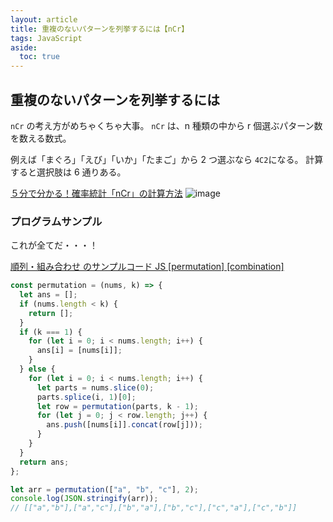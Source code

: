 ```yaml
---
layout: article
title: 重複のないパターンを列挙するには【nCr】
tags: JavaScript
aside:
  toc: true
---
```


## 重複のないパターンを列挙するには

`nCr` の考え方がめちゃくちゃ大事。
`nCr` は、n 種類の中から r 個選ぶパターン数を数える数式。

例えば「まぐろ」「えび」「いか」「たまご」から 2 つ選ぶなら `4C2`になる。
計算すると選択肢は 6 通りある。

[５分で分かる！確率統計「nCr」の計算方法](https://blog.apar.jp/data-analysis/3927/)
![image](https://user-images.githubusercontent.com/44778704/87379125-79750800-c5ca-11ea-9333-e836ee4773e6.png)

### プログラムサンプル

これが全てだ・・・！

[順列・組み合わせ のサンプルコード JS [permutation] [combination]](https://tech-blog.s-yoshiki.com/entry/144#%E9%A0%86%E5%88%97---permutation)

```js
const permutation = (nums, k) => {
  let ans = [];
  if (nums.length < k) {
    return [];
  }
  if (k === 1) {
    for (let i = 0; i < nums.length; i++) {
      ans[i] = [nums[i]];
    }
  } else {
    for (let i = 0; i < nums.length; i++) {
      let parts = nums.slice(0);
      parts.splice(i, 1)[0];
      let row = permutation(parts, k - 1);
      for (let j = 0; j < row.length; j++) {
        ans.push([nums[i]].concat(row[j]));
      }
    }
  }
  return ans;
};

let arr = permutation(["a", "b", "c"], 2);
console.log(JSON.stringify(arr));
// [["a","b"],["a","c"],["b","a"],["b","c"],["c","a"],["c","b"]]
```
